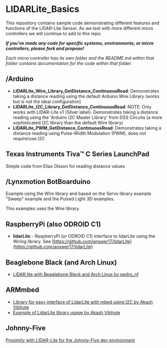 LIDARLite_Basics
========================================

This repository contains sample code demonstrating different features and functions of the LIDAR-Lite Sensor. As we test with more different micro controllers we will continue to add to this repo. 

***If you've made any code for specific systems, environments, or micro controllers, please fork and propose!***

*Each micro controller has its own folder and the README.md within that folder contains documentation for the code within that folder.*


## /Arduino

- **LIDARLite_Wire_Library_GetDistance_ContinuousRead**: Demonstrates taking a distance reading using the default Arduino Wire Library (works but is not the ideal configuration)
- **LIDARLite_I2C_Library_GetDistance_ContinuousRead**: NOTE: Only works with LIDAR-Lite v1 (Silver label). Demonstrates taking a distance reading using the 'Arduino I2C Master Library' from DSS Circuits (a more sophisticated I2C library than the default Wire library)
- **LIDARLite_PWM_GetDistance_ContinuousRead**: Demonstrates taking a distance reading using Pulse-Width Modulation (PWM), does not require/use I2C

## Texas Instruments Tiva™ C Series LaunchPad
Simple code from Elias Olsson for reading distance values

## /Lynxmotion BotBoarduino
Example using the Wire library and based on the Servo library example "Sweep" example and the Pulsed Light 3D examples.

This examples uses the Wire library.

## RaspberryPi (also ODROID C1)
- **lidarLite** - RaspberryPi (or ODROID C1) interface to lidarLite using the Wiring library.  See [https://github.com/answer17/lidarLite](https://github.com/answer17/lidarLite)

## Beaglebone Black (and Arch Linux)
- [LIDAR lite with Beaglebone Black and Arch Linux by pedro_nf](https://pedronf65.wordpress.com/2015/03/15/lidar-lite-with-beaglebone-black-and-arch-linux/)

## ARMmbed

- [Library for easy interface of LidarLite with mbed using I2C by Akash Vibhute](http://developer.mbed.org/users/akashvibhute/code/LidarLite/)
- [Example of LidarLite library usage by Akash Vibhute](https://developer.mbed.org/users/akashvibhute/code/LidarLite_mbed/)

## Johnny-Five

[Proximity with LIDAR-Lite for the Johnny-Five dev environment](http://johnny-five.io/examples/proximity-lidarlite/)
